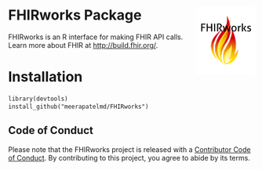 # FHIRworks Package <img src="man/figures/logo.png" align="right" alt="" width="120" />   

FHIRworks is an R interface for making FHIR API calls. Learn more about FHIR at http://build.fhir.org/.  


# Installation  

```  
library(devtools)
install_github("meerapatelmd/FHIRworks")
```  

## Code of Conduct

Please note that the FHIRworks project is released with a [Contributor Code of Conduct](https://contributor-covenant.org/version/2/0/CODE_OF_CONDUCT.html). By contributing to this project, you agree to abide by its terms.

